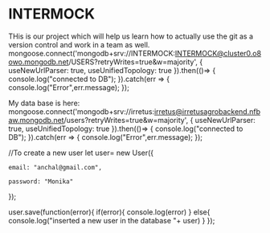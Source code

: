 # INTERMOCK
THis is our project which will help us learn how to actually use the git as a version control and work in a team as well.
mongoose.connect('mongodb+srv://INTERMOCK:INTERMOCK@cluster0.o8owo.mongodb.net/USERS?retryWrites=true&w=majority', { useNewUrlParser: true, useUnifiedTopology: true }).then(()=> {
    console.log("connected to DB");
}).catch(err => {
    console.log("Error",err.message);
});


My data base is here:
mongoose.connect('mongodb+srv://irretus:irretus@irretusagrobackend.nfbaw.mongodb.net/users?retryWrites=true&w=majority', { useNewUrlParser: true, useUnifiedTopology: true }).then(()=> {
    console.log("connected to DB");
}).catch(err => {
    console.log("Error",err.message);
});


//To create a new user
let user= new User({

    email: "anchal@gmail.com",

    password: "Monika"

  });

user.save(function(error){
    if(error){
        console.log(error)
    }
    else{
        console.log("inserted a new user in the database "+ user)
    }
});


